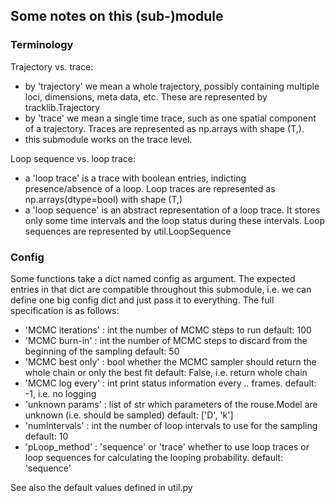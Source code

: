 Some notes on this (sub-)module
-------------------------------

### Terminology
Trajectory vs. trace:
 - by 'trajectory' we mean a whole trajectory, possibly containing multiple loci,
   dimensions, meta data, etc. These are represented by tracklib.Trajectory
 - by 'trace' we mean a single time trace, such as one spatial component of a
   trajectory. Traces are represented as np.arrays with shape (T,).
 - this submodule works on the trace level.

Loop sequence vs. loop trace:
 - a 'loop trace' is a trace with boolean entries, indicting presence/absence
   of a loop. Loop traces are represented as np.arrays(dtype=bool) with shape (T,)
 - a 'loop sequence' is an abstract representation of a loop trace. It stores
   only some time intervals and the loop status during these intervals. Loop
   sequences are represented by util.LoopSequence

### Config
Some functions take a dict named config as argument. The expected entries in
that dict are compatible throughout this submodule, i.e. we can define one big
config dict and just pass it to everything. The full specification is as
follows:

 - 'MCMC iterations' : int
	the number of MCMC steps to run
	default: 100
 - 'MCMC burn-in' : int
	the number of MCMC steps to discard from the beginning of the
	sampling
	default: 50
 - 'MCMC best only' : bool
	whether the MCMC sampler should return the whole chain or only the best
	fit
	default: False, i.e. return whole chain
 - 'MCMC log every' : int
	print status information every .. frames.
	default: -1, i.e. no logging
 - 'unknown params' : list of str
	which parameters of the rouse.Model are unknown (i.e. should be
	sampled)
	default: ['D', 'k']
 - 'numIntervals' : int
	the number of loop intervals to use for the sampling
	default: 10
 - 'pLoop_method' : 'sequence' or 'trace'
	whether to use loop traces or loop sequences for calculating the
	looping probability.
	default: 'sequence'

See also the default values defined in util.py
